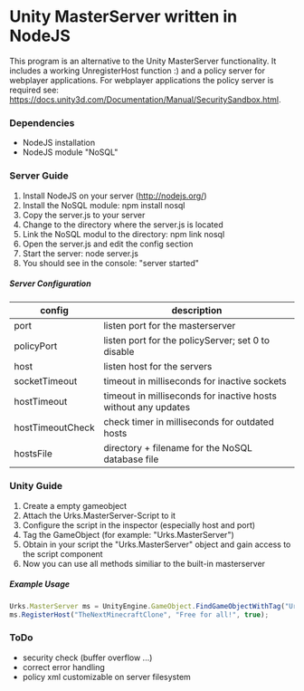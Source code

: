 Unity MasterServer written in NodeJS
=================

This program is an alternative to the Unity MasterServer functionality. It includes a working UnregisterHost function :) and a policy server for webplayer applications. For webplayer applications the policy server is required see: https://docs.unity3d.com/Documentation/Manual/SecuritySandbox.html.

### Dependencies
- NodeJS installation
- NodeJS module "NoSQL"

### Server Guide
1. Install NodeJS on your server (http://nodejs.org/)
2. Install the NoSQL module: npm install nosql
3. Copy the server.js to your server
4. Change to the directory where the server.js is located
5. Link the NoSQL modul to the directory:	npm link nosql
6. Open the server.js and edit the config section
7. Start the server: node server.js
8. You should see in the console: "server started"

##### Server Configuration
| config        | description |
| ------------- |-------------|
| port      | listen port for the masterserver |
| policyPort | listen port for the policyServer; set 0 to disable |
| host | listen host for the servers |
| socketTimeout | timeout in milliseconds for inactive sockets |
| hostTimeout | timeout in milliseconds for inactive hosts without any updates |
| hostTimeoutCheck | check timer in milliseconds for outdated hosts |
| hostsFile | directory + filename for the NoSQL database file |

### Unity Guide
1. Create a empty gameobject
2. Attach the Urks.MasterServer-Script to it
3. Configure the script in the inspector (especially host and port)
4. Tag the GameObject (for example: "Urks.MasterServer")
5. Obtain in your script the "Urks.MasterServer" object and gain access to the script component
6. Now you can use all methods similiar to the built-in masterserver

##### Example Usage
```javascript
Urks.MasterServer ms = UnityEngine.GameObject.FindGameObjectWithTag("Urks.MasterServer").GetComponent<Urks.MasterServer>();
ms.RegisterHost("TheNextMinecraftClone", "Free for all!", true);
```

### ToDo
- security check (buffer overflow ...)
- correct error handling
- policy xml customizable on server filesystem
